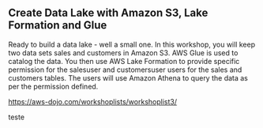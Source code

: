 ## Create Data Lake with Amazon S3, Lake Formation and Glue

Ready to build a data lake - well a small one. In this workshop, you will keep two data sets sales and customers in Amazon S3. AWS Glue is used to catalog the data. You then use AWS Lake Formation to provide specific permission for the salesuser and customersuser users for the sales and customers tables. The users will use Amazon Athena to query the data as per the permission defined.

https://aws-dojo.com/workshoplists/workshoplist3/

teste
